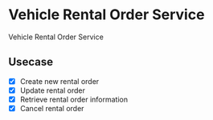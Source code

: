 # Vehicle Rental Order Service

Vehicle Rental Order Service

## Usecase

- [x] Create new rental order
- [x] Update rental order
- [x] Retrieve rental order information
- [x] Cancel rental order

